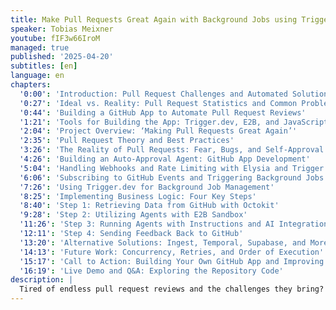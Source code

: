 ```yaml
---
title: Make Pull Requests Great Again with Background Jobs using Trigger.dev NodeJS SDK
speaker: Tobias Meixner
youtube: fIF3w66IroM
managed: true
published: '2025-04-20'
subtitles: [en]
language: en
chapters:
  '0:00': 'Introduction: Pull Request Challenges and Automated Solutions'
  '0:27': 'Ideal vs. Reality: Pull Request Statistics and Common Problems'
  '0:44': 'Building a GitHub App to Automate Pull Request Reviews'
  '1:21': 'Tools for Building the App: Trigger.dev, E2B, and JavaScript'
  '2:04': 'Project Overview: ‘Making Pull Requests Great Again’'
  '2:35': 'Pull Request Theory and Best Practices'
  '3:26': 'The Reality of Pull Requests: Fear, Bugs, and Self-Approval'
  '4:26': 'Building an Auto-Approval Agent: GitHub App Development'
  '5:04': 'Handling Webhooks and Rate Limiting with Elysia and Trigger.dev'
  '6:06': 'Subscribing to GitHub Events and Triggering Background Jobs'
  '7:26': 'Using Trigger.dev for Background Job Management'
  '8:25': 'Implementing Business Logic: Four Key Steps'
  '8:40': 'Step 1: Retrieving Data from GitHub with Octokit'
  '9:28': 'Step 2: Utilizing Agents with E2B Sandbox'
  '11:26': 'Step 3: Running Agents with Instructions and AI Integration'
  '12:11': 'Step 4: Sending Feedback Back to GitHub'
  '13:20': 'Alternative Solutions: Ingest, Temporal, Supabase, and More'
  '14:13': 'Future Work: Concurrency, Retries, and Order of Execution'
  '15:17': 'Call to Action: Building Your Own GitHub App and Improving PRs'
  '16:19': 'Live Demo and Q&A: Exploring the Repository Code'
description: |
  Tired of endless pull request reviews and the challenges they bring?  This talk explores common pull request problems and introduces a practical approach to streamlining the process. Tobias, co-founder of Hubql and a dev tooling enthusiast, demonstrates building a GitHub app using JavaScript, Trigger.dev, and E2B.  Learn how this app automates tasks, handles webhooks and background jobs, and even integrates with AI agents to provide feedback and automate code changes.  The talk also covers alternative solutions like Ingest, Temporal, and GitHub Actions, offering a broader perspective on optimizing your pull request workflow. Discover how to leverage these tools and techniques to make your pull requests more efficient and less daunting, allowing you to focus on what matters most: writing great code.
---
```

